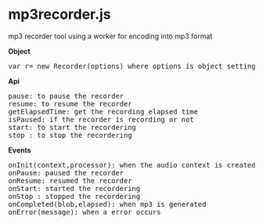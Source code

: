 # mp3recorder.js
mp3 recorder tool using a worker for encoding into mp3 format

<b>Object</b>
<pre>
var r= new Recorder(options) where options is object setting possible events
</pre>

<b>Api</b>
<pre>
pause: to pause the recorder
resume: to resume the recorder
getElapsedTime: get the recording elapsed time
isPaused: if the recorder is recording or not
start: to start the recordering
stop : to stop the recordering
</pre>

<b>Events</b>
<pre>
onInit(context,processor): when the audio context is created
onPause: paused the recorder
onResume: resumed the recorder
onStart: started the recordering
onStop : stopped the recordering
onCompleted(blob,elapsed): when mp3 is generated
onError(message): when a error occurs
</pre>
